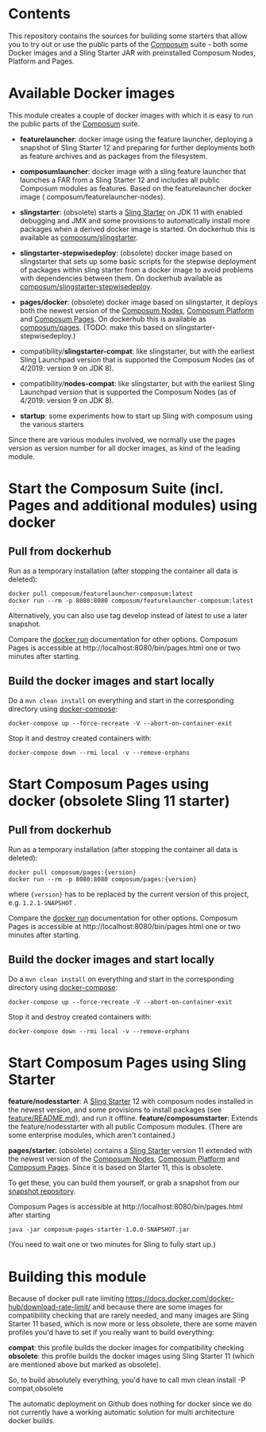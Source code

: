 # Contents

This repository contains the sources for building some starters that allow you to try out or use the public parts
of the [Composum](http://composum.com/) suite - both some Docker images and a Sling Starter JAR with preinstalled
Composum Nodes, Platform and Pages.

# Available Docker images

This module creates a couple of docker images with which it is easy to run the public parts of the [Composum](http://composum.com/) suite.

- **featurelauncher**: docker image using the feature launcher, deploying a snapshot of Sling Starter 12 and preparing
  for further deployments both as feature archives and as packages from the filesystem.

- **composumlauncher**: docker image with a sling feature launcher that launches a FAR from a Sling Starter 12
  and includes all public Composum modules as features. Based on the featurelauncher docker image (
  composum/featurelauncher-nodes).

- **slingstarter**: (obsolete) starts a [Sling Starter](https://github.com/apache/sling-org-apache-sling-starter) on JDK 11 with enabled debugging and JMX and some provisions to automatically install more packages when a derived docker image is started. On dockerhub this is available as [composum/slingstarter](https://cloud.docker.com/u/composum/repository/docker/composum/slingstarter).

- **slingstarter-stepwisedeploy**: (obsolete) docker image based on slingstarter that sets up some basic scripts for the stepwise deployment of packages within sling starter from a docker image to avoid problems with dependencies between them. On dockerhub available as [composum/slingstarter-stepwisedeploy](https://cloud.docker.com/u/composum/repository/docker/composum/slingstarter-stepwisedeploy).

- **pages/docker**: (obsolete) docker image based on slingstarter, it deploys both the newest version of the [Composum Nodes](https://github.com/ist-dresden/composum), [Composum Platform](https://github.com/ist-dresden/composum-platform) and [Composum Pages](https://github.com/ist-dresden/composum-pages). On dockerhub this is available as [composum/pages](https://cloud.docker.com/u/composum/repository/docker/composum/pages). (TODO: make this based on slingstarter-stepwisedeploy.)

- compatibility/**slingstarter-compat**: like slingstarter, but with the earliest Sling Launchpad version that is supported the Composum Nodes (as of 4/2019: version 9 on JDK 8).

- compatibility/**nodes-compat**: like slingstarter, but with the earliest Sling Launchpad version that is supported the Composum Nodes (as of 4/2019: version 9 on JDK 8).

- **startup**: some experiments how to start up Sling with composum using the various starters

Since there are various modules involved, we normally use the pages version as version number for all docker images, as kind of the leading module.

# Start the Composum Suite (incl. Pages and additional modules) using docker

## Pull from dockerhub

Run as a temporary installation (after stopping the container all data is deleted):

    docker pull composum/featurelauncher-composum:latest
    docker run --rm -p 8080:8080 composum/featurelauncher-composum:latest

Alternatively, you can also use tag develop instead of latest to use a later snapshot.

Compare the [docker run](https://docs.docker.com/engine/reference/run/) documentation for other options.
Composum Pages is accessible at http://localhost:8080/bin/pages.html one or two minutes after starting.

## Build the docker images and start locally

Do a `mvn clean install` on everything and start in the corresponding directory using [docker-compose](https://docs.docker.com/compose/):

    docker-compose up --force-recreate -V --abort-on-container-exit

Stop it and destroy created containers with:

    docker-compose down --rmi local -v --remove-orphans

# Start Composum Pages using docker (obsolete Sling 11 starter)

## Pull from dockerhub

Run as a temporary installation (after stopping the container all data is deleted):

    docker pull composum/pages:{version}
    docker run --rm -p 8080:8080 composum/pages:{version}

where `{version}` has to be replaced by the current version of this project, e.g. `1.2.1-SNAPSHOT` .

Compare the [docker run](https://docs.docker.com/engine/reference/run/) documentation for other options.
Composum Pages is accessible at http://localhost:8080/bin/pages.html one or two minutes after starting.

## Build the docker images and start locally

Do a `mvn clean install` on everything and start in the corresponding directory using [docker-compose](https://docs.docker.com/compose/):

    docker-compose up --force-recreate -V --abort-on-container-exit

Stop it and destroy created containers with:

    docker-compose down --rmi local -v --remove-orphans

# Start Composum Pages using Sling Starter

**feature/nodesstarter**: A [Sling Starter](https://github.com/apache/sling-org-apache-sling-starter) 12 with composum nodes installed in the newest version, and some provisions to install packages (see [feature/README.md](feature/README.md)), and run it offline.
**feature/composumstarter**: Extends the feature/nodesstarter with all public Composum modules. (There are some enterprise modules, which aren't contained.) 

**pages/starter**: (obsolete) contains a [Sling Starter](https://github.com/apache/sling-org-apache-sling-starter) version 11
extended with the newest version of the [Composum Nodes](https://github.com/ist-dresden/composum), [Composum Platform](https://github.com/ist-dresden/composum-platform) and [Composum Pages](https://github.com/ist-dresden/composum-pages). Since it is based on Starter 11, this is obsolete.

To get these, you can build them yourself, or grab a snapshot from our [snapshot repository](https://build.ist-software.com/nexus/#browse/browse:maven-snapshots:com%2Fcomposum%2Fpages%2Fcomposum-launcher-pages-starter).

Composum Pages is accessible at http://localhost:8080/bin/pages.html after starting

    java -jar composum-pages-starter-1.0.0-SNAPSHOT.jar

(You need to wait one or two minutes for Sling to fully start up.)

# Building this module

Because of docker pull rate limiting
https://docs.docker.com/docker-hub/download-rate-limit/ 
and because there are some images for compatibility checking that are rarely needed, and many images are Sling Starter 11 based, which is now more or less obsolete, there are some maven profiles you'd have to set if you really want to build everything:

**compat**: this profile builds the docker images for compatibility checking
**obsolete**: this profile builds the docker images using Sling Starter 11 (which are mentioned above but marked as obsolete).

So, to build absolutely everything, you'd have to call
mvn clean install -P compat,obsolete

The automatic deployment on Github does nothing for docker since we do not currently have a working 
automatic solution for multi architecture docker builds. 
